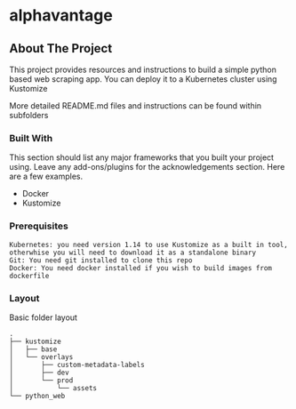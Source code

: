 # alphavantage

<!-- ABOUT THE PROJECT -->
## About The Project

This project provides resources and instructions to build a simple python based web scraping app. You can deploy it to a Kubernetes cluster using Kustomize

More detailed README.md files and instructions can be found within subfolders

### Built With

This section should list any major frameworks that you built your project using. Leave any add-ons/plugins for the acknowledgements section. Here are a few examples.
* Docker
* Kustomize

### Prerequisites

    Kubernetes: you need version 1.14 to use Kustomize as a built in tool, otherwhise you will need to download it as a standalone binary
    Git: You need git installed to clone this repo
    Docker: You need docker installed if you wish to build images from dockerfile
    
### Layout

Basic folder layout

    .
    ├── kustomize
    │   ├── base
    │   └── overlays
    │       ├── custom-metadata-labels
    │       ├── dev
    │       └── prod
    │           └── assets
    └── python_web
